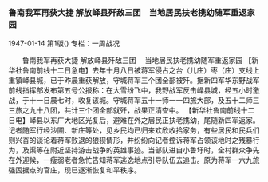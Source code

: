 ### 鲁南我军再获大捷  解放峄县歼敌三团　当地居民扶老携幼随军重返家园

1947-01-14
第1版()
专栏：一周战况

　　鲁南我军再获大捷
    解放峄县歼敌三团
  　当地居民扶老携幼随军重返家园
    【新华社鲁南前线十二日急电】去年十月八日被蒋军侵占之台（儿庄）枣（庄）支线上重镇峄县城，已于昨晨重获解放，守城蒋军三个团全部被歼。据新四军华东野战军前线指挥部发布第五号公报称：在大雪纷飞中，我野战军反击峄县城，经五小时激战，于十一日晨七时，收复该城。守城蒋军五十一师一一四旅大部，及五十二师三三旅之九十八团，共计三个团全部就歼，战果正清查中。
    【新华社鲁南前线十二日电】峄县以东广大地区光复后，避难在外之居民正扶老携幼，尾随新四军返家。记者随军行经沙圃、新庄等处，见乡民均已归来欢欣收拾家务，有些居民和民兵们则兴奋的谈论着蒋军败退的狼狈情形，并纷纷向记者控诉蒋军占领该地时之残暴行为，及渠等在附近坚持游击战争的英雄事迹。当部队进自小鲁圩时，全村群众争先在外迎候，一瘦弱老者急忙告知蒋军逃逸地点引导队伍去追击。原为蒋军一六九旅强固据点的官庄，现已逐渐恢复和平秩序。
